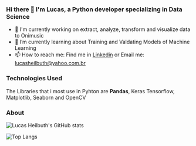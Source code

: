 ### Hi there 👋 I'm Lucas, a Python developer specializing in Data Science
* 🔭 I'm currently working on extract, analyze, transform and visualize data to Onimusic
* 🌱 I’m currently learning about Training and Valdating Models of Machine Learning
* 📫 How to reach me: Find me in [Linkedin](linkedin.com/in/lucas-heilbuth) or Email me: lucasheilbuth@yahoo.com.br
### Technologies Used
The Libraries that i most use in Pyhton are **Pandas**, Keras Tensorflow, Matplotlib, Seaborn and OpenCV
### About

![Lucas Heilbuth's GitHub stats](https://github-readme-stats.vercel.app/api?username=LucasHeilbuth&count_private=true&show_icons=true&theme=tokyonight&custom_title=Lucas%20Heilbuth's%20GitHub%20Stats&text_bold=true)

![Top Langs](https://github-readme-stats.vercel.app/api/top-langs/?username=LucasHeilbuth&count_private=true)

<!--
**LucasHeilbuth/LucasHeilbuth** is a ✨ _special_ ✨ repository because its `README.md` (this file) appears on your GitHub profile.

Here are some ideas to get you started:

- 🔭 I’m currently working on ...
- 🌱 I’m currently learning ...
- 👯 I’m looking to collaborate on ...
- 🤔 I’m looking for help with ...
- 💬 Ask me about ...
- 📫 How to reach me: ...
- 😄 Pronouns: ...
- ⚡ Fun fact: ...
-->
